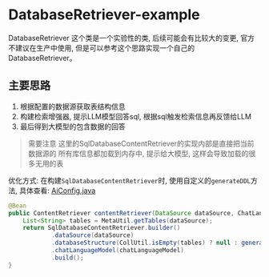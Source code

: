 # DatabaseRetriever-example
DatabaseRetriever 这个类是一个实验性的类, 后续可能会有比较大的变更, 
官方不建议在生产中使用, 但是可以参考这个思路实现一个自己的DatabaseRetriever。
## 主要思路
1. 根据配置的数据源获取表结构信息
2. 构建检索增强器, 提示LLM模型回答sql, 根据sql触发检索信息再反馈给LLM
3. 最后得到大模型的包含数据的回答
> 需要注意 这里的SqlDatabaseContentRetriever的实现内部是直接把当前数据源的
> 所有库信息都加载到内存中, 提示给大模型, 这样会导致加载的很多无用的表

优化方式: 在构建`SqlDatabaseContentRetriever`时, 使用自定义的`generateDDL`方法, 具体查看: [AiConfig.java](src/main/java/com/example/databaseretrieverexample/config/AiConfig.java)
```java
@Bean
public ContentRetriever contentRetriever(DataSource dataSource, ChatLanguageModel chatLanguageModel) {
    List<String> tables = MetaUtil.getTables(dataSource);
    return SqlDatabaseContentRetriever.builder()
            .dataSource(dataSource)
            .databaseStructure(CollUtil.isEmpty(tables) ? null : generateDDL(dataSource, tables))
            .chatLanguageModel(chatLanguageModel)
            .build();
}
```
